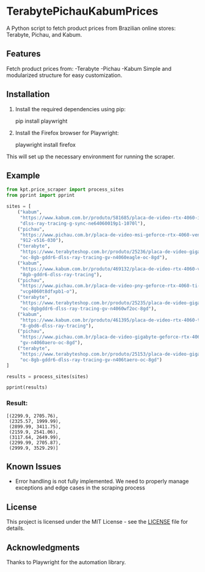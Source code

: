 # TerabytePichauKabumPrices
A Python script to fetch product prices from Brazilian online stores: Terabyte, Pichau, and Kabum.

## Features
Fetch product prices from:
-Terabyte
-Pichau
-Kabum
Simple and modularized structure for easy customization.

## Installation

1. Install the required dependencies using pip:

   pip install playwright

2. Install the Firefox browser for Playwright:

   playwright install firefox

This will set up the necessary environment for running the scraper.


## Example

```python
from kpt.price_scraper import process_sites
from pprint import pprint

sites = [
    ("kabum", 
     "https://www.kabum.com.br/produto/581685/placa-de-video-rtx-4060-infinity-2-palit-nvidia-geforce-8gb-gddr6-"
     "dlss-ray-tracing-g-sync-ne64060019p1-1070l"), 
    ("pichau", 
     "https://www.pichau.com.br/placa-de-video-msi-geforce-rtx-4060-ventus-2x-oc-8gb-gddr6-128-bit-white-"
     "912-v516-030"),  
    ("terabyte", 
     "https://www.terabyteshop.com.br/produto/25236/placa-de-video-gigabyte-nvidia-geforce-rtx-4060-eagle-"
     "oc-8gb-gddr6-dlss-ray-tracing-gv-n4060eagle-oc-8gd"),  
    ("kabum", 
     "https://www.kabum.com.br/produto/469132/placa-de-video-rtx-4060-ventus-2x-black-oc-msi-nvidia-geforce-"
     "8gb-gddr6-dlss-ray-tracing"),   
    ("pichau", 
     "https://www.pichau.com.br/placa-de-video-pny-geforce-rtx-4060-ti-verto-dual-fan-oc-8gb-gddr6-128-bit-"
     "vcg4060t8dfxpb1-o"),  
    ("terabyte", 
     "https://www.terabyteshop.com.br/produto/25235/placa-de-video-gigabyte-nvidia-geforce-rtx-4060-windforce-"
     "oc-8gbgddr6-dlss-ray-tracing-gv-n4060wf2oc-8gd"),  
    ("kabum", 
     "https://www.kabum.com.br/produto/461395/placa-de-video-rtx-4060-ti-ventus-3x-8g-oc-msi-nvidia-geforce-"
     "8-gbd6-dlss-ray-tracing"), 
    ("pichau", 
     "https://www.pichau.com.br/placa-de-video-gigabyte-geforce-rtx-4060-aero-oc-8gb-gddr6-128-bit-"
     "gv-n4060aero-oc-8gd"),  
    ("terabyte", 
     "https://www.terabyteshop.com.br/produto/25153/placa-de-video-gigabyte-nvidia-geforce-rtx-4060-ti-aero-"
     "oc-8gb-gddr6-dlss-ray-tracing-gv-n406taero-oc-8gd")
]

results = process_sites(sites)

pprint(results)
```


### Result:

``` 
[(2299.9, 2705.76),
 (2325.57, 1999.99),
 (2899.99, 3411.75),
 (2159.9, 2541.06),
 (3117.64, 2649.99),
 (2299.99, 2705.87),
 (2999.9, 3529.29)]
```

## Known Issues
- Error handling is not fully implemented. We need to properly manage exceptions and edge cases in the scraping process

## License
This project is licensed under the MIT License - see the [LICENSE](LICENSE) file for details.

## Acknowledgments
Thanks to Playwright for the automation library.
